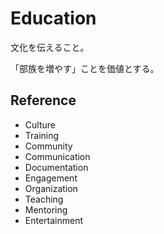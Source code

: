 # Education

文化を伝えること。

「部族を増やす」ことを価値とする。

## Reference

- Culture
- Training
- Community
- Communication
- Documentation
- Engagement
- Organization
- Teaching
- Mentoring
- Entertainment
